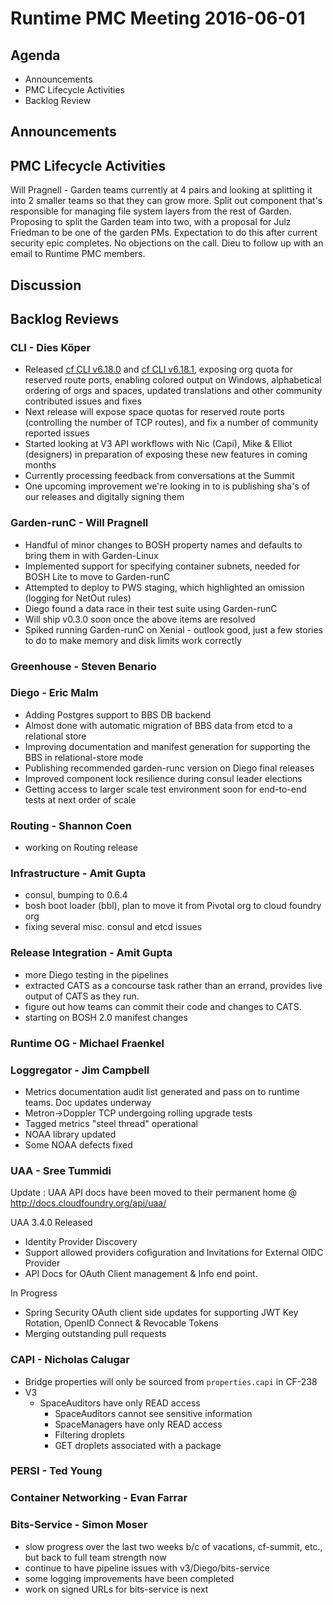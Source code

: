# Runtime PMC Meeting 2016-06-01

## Agenda
* Announcements
* PMC Lifecycle Activities
* Backlog Review

## Announcements


## PMC Lifecycle Activities
Will Pragnell - Garden teams currently at 4 pairs and looking at splitting it into 2 smaller teams so that they can grow more.
Split out component that's responsible for managing file system layers from the rest of Garden.
Proposing to split the Garden team into two, with a proposal for Julz Friedman to be one of the garden PMs.
Expectation to do this after current security epic completes.
No objections on the call. Dieu to follow up with an email to Runtime PMC members.


## Discussion


## Backlog Reviews

### CLI - Dies Köper
- Released [cf CLI v6.18.0](https://lists.cloudfoundry.org/archives/list/cf-dev@lists.cloudfoundry.org/message/HB4OKT7CJHNU4DJQTW7HWXCL2GOHZZS4/) and [cf CLI v6.18.1](https://lists.cloudfoundry.org/archives/list/cf-dev@lists.cloudfoundry.org/message/JL4A4QO4DCGYL7GZHXFLQ2B7C6WDFU6G/), exposing org quota for reserved route ports, enabling colored output on Windows, alphabetical ordering of orgs and spaces, updated translations and other community contributed issues and fixes
- Next release will expose space quotas for reserved route ports (controlling the number of TCP routes), and fix a number of community reported issues
- Started looking at V3 API workflows with Nic (Capi), Mike & Elliot (designers) in preparation of exposing these new features in coming months
- Currently processing feedback from conversations at the Summit
- One upcoming improvement we're looking in to is publishing sha's of our releases and digitally signing them

### Garden-runC - Will Pragnell

- Handful of minor changes to BOSH property names and defaults to bring them in with Garden-Linux
- Implemented support for specifying container subnets, needed for BOSH Lite to move to Garden-runC
- Attempted to deploy to PWS staging, which highlighted an omission (logging for NetOut rules)
- Diego found a data race in their test suite using Garden-runC
- Will ship v0.3.0 soon once the above items are resolved
- Spiked running Garden-runC on Xenial - outlook good, just a few stories to do to make memory and disk limits work correctly

### Greenhouse - Steven Benario

### Diego - Eric Malm

- Adding Postgres support to BBS DB backend
- Almost done with automatic migration of BBS data from etcd to a relational store
- Improving documentation and manifest generation for supporting the BBS in relational-store mode
- Publishing recommended garden-runc version on Diego final releases
- Improved component lock resilience during consul leader elections
- Getting access to larger scale test environment soon for end-to-end tests at next order of scale


### Routing - Shannon Coen
- working on Routing release

### Infrastructure - Amit Gupta
- consul, bumping to 0.6.4
- bosh boot loader (bbl), plan to move it from Pivotal org to cloud foundry org
- fixing several misc. consul and etcd issues

### Release Integration - Amit Gupta
- more Diego testing in the pipelines
- extracted CATS as a concourse task rather than an errand, provides live output of CATS as they run.
- figure out how teams can commit their code and changes to CATS.
- starting on BOSH 2.0 manifest changes

### Runtime OG - Michael Fraenkel

### Loggregator - Jim Campbell

- Metrics documentation audit list generated and pass on to runtime teams. Doc updates underway
- Metron->Doppler TCP undergoing rolling upgrade tests
- Tagged metrics "steel thread" operational
 - NOAA library updated
- Some NOAA defects fixed

### UAA - Sree Tummidi
Update : UAA API docs have been moved to their permanent home @ http://docs.cloudfoundry.org/api/uaa/

UAA 3.4.0 Released 
- Identity Provider Discovery
- Support allowed providers cofiguration and Invitations for External OIDC Provider
- API Docs for OAuth Client management & Info end point. 

In Progress
- Spring Security OAuth client side updates for supporting JWT Key Rotation, OpenID Connect & Revocable Tokens
- Merging outstanding pull requests

### CAPI - Nicholas Calugar
- Bridge properties will only be sourced from `properties.capi` in CF-238
- V3
  - SpaceAuditors have only READ access
	- SpaceAuditors cannot see sensitive information
	- SpaceManagers have only READ access
	- Filtering droplets
	- GET droplets associated with a package

### PERSI - Ted Young

### Container Networking - Evan Farrar

### Bits-Service - Simon Moser

- slow progress over the last two weeks b/c of vacations, cf-summit, etc., but back to full team strength now 
- continue to have pipeline issues with v3/Diego/bits-service
- some logging improvements have been completed
- work on signed URLs for bits-service is next
